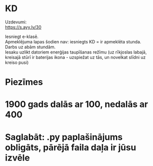 # KD

Uzdevumi:  
https://s.ayy.lv/30

Iesniegt e-klasē.  
Apmeklējuma lapas šodien nav: iesniegts KD = ir apmeklēta stunda.  
Darbs uz abām stundām.  
Iesaku uzlikt datoriem enerģijas taupīšanas režīmu (uz rīkjoslas labajā, kreisajā  stūrī ir baterijas ikona - uzspiežat uz tās, un novelkat slīdni uz kreiso pusi)

# Piezīmes
# 1900 gads dalās ar 100, nedalās ar 400
# Saglabāt: .py paplašinājums obligāts, pārējā faila daļa ir jūsu izvēle